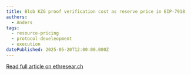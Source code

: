 ```yaml
---
title: Blob KZG proof verification cost as reserve price in EIP-7918
authors:
  - Anders
tags:
  - resource-pricing
  - protocol-develeopment
  - execution
datePublished: 2025-05-20T12:00:00.000Z
---
```


[Read full article on ethresear.ch](https://notes.ethereum.org/@anderselowsson/EIP-7918E)
